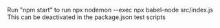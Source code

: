 Run "npm start" to run npx nodemon --exec npx babel-node src/index.js
This can be deactivated in the package.json test scripts

